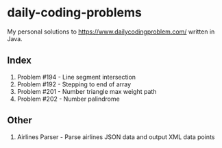 # daily-coding-problems
My personal solutions to https://www.dailycodingproblem.com/ written in Java.

## Index
1. Problem #194 - Line segment intersection
2. Problem #192 - Stepping to end of array
3. Problem #201 - Number triangle max weight path
4. Problem #202 - Number palindrome

## Other
1. Airlines Parser - Parse airlines JSON data and output XML data points
